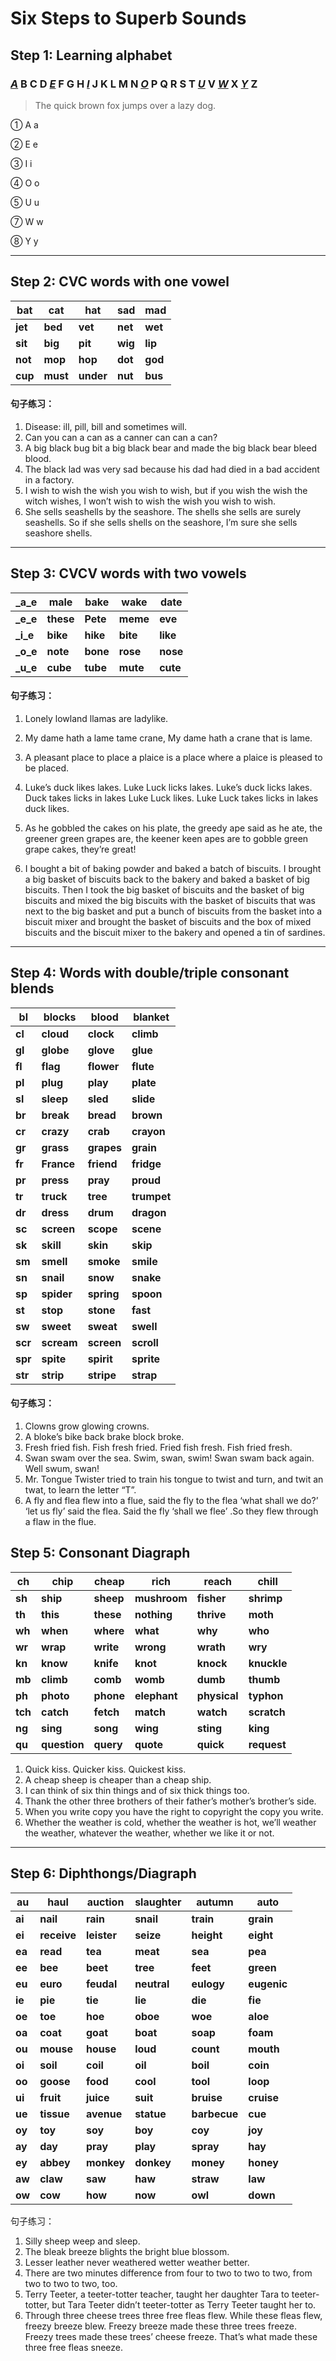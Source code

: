 # **Six Steps to Superb Sounds**

## Step 1: Learning alphabet

### *<u>A</u>* B C D *<u>E</u>* F G H *<u>I</u>* J K L M N *<u>O</u>* P Q R S T *<u>U</u>* V *<u>W</u>* X *<u>Y</u>* Z

> The quick brown fox jumps over a lazy dog.

① A a  

② E e

③ I i

④ O o

⑤ U u

⑦ W w

⑧ Y y



---

## Step 2: CVC words with one vowel

| bat     | cat      | hat       | sad     | mad     |
| ------- | -------- | --------- | ------- | ------- |
| **jet** | **bed**  | **vet**   | **net** | **wet** |
| **sit** | **big**  | **pit**   | **wig** | **lip** |
| **not** | **mop**  | **hop**   | **dot** | **god** |
| **cup** | **must** | **under** | **nut** | **bus** |

#### 句子练习：

1. Disease: ill, pill, bill and sometimes will.
2. Can you can a can as a canner can can a can?
3. A big black bug bit a big black bear and made the big black bear bleed blood.
4. The black lad was very sad because his dad had died in a bad accident in a factory.
5. I wish to wish the wish you wish to wish, but if you wish the wish the witch wishes, I won’t wish to wish the wish you wish to wish. 
6. She sells seashells by the seashore. The shells she sells are surely seashells. So if she sells shells on the seashore, I’m sure she sells seashore shells.



---

## Step 3: CVCV words with two vowels

| **_a_e** | **male**  | **bake** | **wake** | **date** |
| -------- | --------- | -------- | -------- | -------- |
| **_e_e** | **these** | **Pete** | **meme** | **eve**  |
| **_i_e** | **bike**  | **hike** | **bite** | **like** |
| **_o_e** | **note**  | **bone** | **rose** | **nose** |
| **_u_e** | **cube**  | **tube** | **mute** | **cute** |

#### 句子练习：

1. Lonely lowland llamas are ladylike.

2. My dame hath a lame tame crane, My dame hath a crane that is lame.

3. A pleasant place to place a plaice is a place where a plaice is pleased to be placed.

4. Luke’s duck likes lakes. Luke Luck licks lakes. Luke’s duck licks lakes. Duck takes licks in lakes Luke Luck likes. Luke Luck takes licks in lakes duck likes.

5. As he gobbled the cakes on his plate, the greedy ape said as he ate, the greener green grapes are, the keener keen apes are to gobble green grape cakes, they’re great!

6. I bought a bit of baking powder and baked a batch of biscuits. I brought a big basket of biscuits back to the bakery and baked a basket of big biscuits. Then I took the big basket of biscuits and the basket of big biscuits and mixed the big biscuits with the basket of biscuits that was next to the big basket and put a bunch of biscuits from the basket into a biscuit mixer and brought the basket of biscuits and the box of mixed biscuits and the biscuit mixer to the bakery and opened a tin of sardines.

   

---

## **Step 4: Words with double/triple consonant blends**

| **bl**  | **blocks** | **blood**  | **blanket** |
| ------- | ---------- | ---------- | ----------- |
| **cl**  | **cloud**  | **clock**  | **climb**   |
| **gl**  | **globe**  | **glove**  | **glue**    |
| **fl**  | **flag**   | **flower** | **flute**   |
| **pl**  | **plug**   | **play**   | **plate**   |
| **sl**  | **sleep**  | **sled**   | **slide**   |
| **br**  | **break**  | **bread**  | **brown**   |
| **cr**  | **crazy**  | **crab**   | **crayon**  |
| **gr**  | **grass**  | **grapes** | **grain**   |
| **fr**  | **France** | **friend** | **fridge**  |
| **pr**  | **press**  | **pray**   | **proud**   |
| **tr**  | **truck**  | **tree**   | **trumpet** |
| **dr**  | **dress**  | **drum**   | **dragon**  |
| **sc**  | **screen** | **scope**  | **scene**   |
| **sk**  | **skill**  | **skin**   | **skip**    |
| **sm**  | **smell**  | **smoke**  | **smile**   |
| **sn**  | **snail**  | **snow**   | **snake**   |
| **sp**  | **spider** | **spring** | **spoon**   |
| **st**  | **stop**   | **stone**  | **fast**    |
| **sw**  | **sweet**  | **sweat**  | **swell**   |
| **scr** | **scream** | **screen** | **scroll**  |
| **spr** | **spite**  | **spirit** | **sprite**  |
| **str** | **strip**  | **stripe** | **strap**   |

#### 句子练习：

1. Clowns grow glowing crowns.
2. A bloke’s bike back brake block broke.
3. Fresh fried fish. Fish fresh fried. Fried fish fresh. Fish fried fresh.
4. Swan swam over the sea. Swim, swan, swim! Swan swam back again. Well swum, swan!
5. Mr. Tongue Twister tried to train his tongue to twist and turn, and twit an twat, to learn the letter “T”.
6. A fly and flea flew into a flue, said the fly to the flea ‘what shall we do?’ ‘let us fly’ said the flea. Said the fly ‘shall we flee’ .So they flew through a flaw in the flue.



## Step 5: Consonant Diagraph

| ch      | chip         | cheap     | rich         | reach        | chill       |
| ------- | ------------ | --------- | ------------ | ------------ | ----------- |
| **sh**  | **ship**     | **sheep** | **mushroom** | **fisher**   | **shrimp**  |
| **th**  | **this**     | **these** | **nothing**  | **thrive**   | **moth**    |
| **wh**  | **when**     | **where** | **what**     | **why**      | **who**     |
| **wr**  | **wrap**     | **write** | **wrong**    | **wrath**    | **wry**     |
| **kn**  | **know**     | **knife** | **knot**     | **knock**    | **knuckle** |
| **mb**  | **climb**    | **comb**  | **womb**     | **dumb**     | **thumb**   |
| **ph**  | **photo**    | **phone** | **elephant** | **physical** | **typhon**  |
| **tch** | **catch**    | **fetch** | **match**    | **watch**    | **scratch** |
| **ng**  | **sing**     | **song**  | **wing**     | **sting**    | **king**    |
| **qu**  | **question** | **query** | **quote**    | **quick**    | **request** |

1. Quick kiss. Quicker kiss. Quickest kiss.
2. A cheap sheep is cheaper than a cheap ship.
3. I can think of six thin things and of six thick things too.
4. Thank the other three brothers of their father’s mother’s brother’s side.
5. When you write copy you have the right to copyright the copy you write.
6. Whether the weather is cold, whether the weather is hot, we’ll weather the weather, whatever the weather, whether we like it or not.

---

## **Step 6: Diphthongs/Diagraph**

| au     | haul        | **auction** | slaughter   | autumn       | auto        |
| ------ | ----------- | ----------- | ----------- | ------------ | ----------- |
| **ai** | **nail**    | **rain**    | **snail**   | **train**    | **grain**   |
| **ei** | **receive** | **leister** | **seize**   | **height**   | **eight**   |
| **ea** | **read**    | **tea**     | **meat**    | **sea**      | **pea**     |
| **ee** | **bee**     | **beet**    | **tree**    | **feet**     | **green**   |
| **eu** | **euro**    | **feudal**  | **neutral** | **eulogy**   | **eugenic** |
| **ie** | **pie**     | **tie**     | **lie**     | **die**      | **fie**     |
| **oe** | **toe**     | **hoe**     | **oboe**    | **woe**      | **aloe**    |
| **oa** | **coat**    | **goat**    | **boat**    | **soap**     | **foam**    |
| **ou** | **mouse**   | **house**   | **loud**    | **count**    | **mouth**   |
| **oi** | **soil**    | **coil**    | **oil**     | **boil**     | **coin**    |
| **oo** | **goose**   | **food**    | **cool**    | **tool**     | **loop**    |
| **ui** | **fruit**   | **juice**   | **suit**    | **bruise**   | **cruise**  |
| **ue** | **tissue**  | **avenue**  | **statue**  | **barbecue** | **cue**     |
| **oy** | **toy**     | **soy**     | **boy**     | **coy**      | **joy**     |
| **ay** | **day**     | **pray**    | **play**    | **spray**    | **hay**     |
| **ey** | **abbey**   | **monkey**  | **donkey**  | **money**    | **honey**   |
| **aw** | **claw**    | **saw**     | **haw**     | **straw**    | **law**     |
| **ow** | **cow**     | **how**     | **now**     | **owl**      | **down**    |

句子练习：

1. Silly sheep weep and sleep.
2. The bleak breeze blights the bright blue blossom.
3. Lesser leather never weathered wetter weather better.
4. There are two minutes difference from four to two to two to two, from two to two to two, too.
5. Terry Teeter, a teeter-totter teacher, taught her daughter Tara to teeter-totter, but Tara Teeter didn’t teeter-totter as Terry Teeter taught her to.
6. Through three cheese trees three free fleas flew. While these fleas flew, freezy breeze blew. Freezy breeze made these three trees freeze. Freezy trees made these trees’ cheese freeze. That’s what made these three free fleas sneeze.



